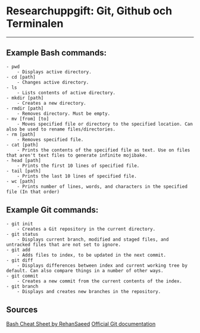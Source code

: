 
# Researchuppgift: Git, Github och Terminalen
 
***
 
## Example Bash commands:

	- pwd 
		- Displays active directory.
	- cd [path] 
		- Changes active directory.
	- ls 
		- Lists contents of active directory.
	- mkdir [path]
		- Creates a new directory.
	- rmdir [path]
		- Removes directory. Must be empty.
	- mv [from] [to]
		- Moves specified file or directory to the specified location. Can also be used to rename files/directories.
	- rm [path]
		- Removes specified file.
	- cat [path]
		- Prints the contents of the specified file as text. Use on files that aren't text files to generate infinite mojibake.
	- head [path]
		- Prints the first 10 lines of specified file.
	- tail [path]
		- Prints the last 10 lines of specified file.
	- wc [path]
		- Prints number of lines, words, and characters in the specified file (In that order)

## Example Git commands:
	
	- git init
		- Creates a Git repository in the current directory.
	- git status
		- Displays current branch, modified and staged files, and untracked files that are not set to ignore.
	- git add
		- Adds files to index, to be updated in the next commit.
	- git diff
		- Displays differences between index and current working tree by default. Can also compare things in a number of other ways.
	- git commit
		- Creates a new commit from the current contents of the index.
	- git branch
		- Displays and creates new branches in the repository.
	

## Sources

[Bash Cheat Sheet by RehanSaeed](https://github.com/RehanSaeed/Bash-Cheat-Sheet)
[Official Git documentation](https://git-scm.com/docs)
	